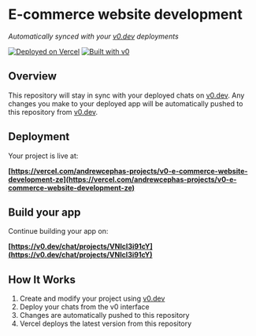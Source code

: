 # E-commerce website development

*Automatically synced with your [v0.dev](https://v0.dev) deployments*

[![Deployed on Vercel](https://img.shields.io/badge/Deployed%20on-Vercel-black?style=for-the-badge&logo=vercel)](https://vercel.com/andrewcephas-projects/v0-e-commerce-website-development-ze)
[![Built with v0](https://img.shields.io/badge/Built%20with-v0.dev-black?style=for-the-badge)](https://v0.dev/chat/projects/VNIcl3i91cY)

## Overview

This repository will stay in sync with your deployed chats on [v0.dev](https://v0.dev).
Any changes you make to your deployed app will be automatically pushed to this repository from [v0.dev](https://v0.dev).

## Deployment

Your project is live at:

**[https://vercel.com/andrewcephas-projects/v0-e-commerce-website-development-ze](https://vercel.com/andrewcephas-projects/v0-e-commerce-website-development-ze)**

## Build your app

Continue building your app on:

**[https://v0.dev/chat/projects/VNIcl3i91cY](https://v0.dev/chat/projects/VNIcl3i91cY)**

## How It Works

1. Create and modify your project using [v0.dev](https://v0.dev)
2. Deploy your chats from the v0 interface
3. Changes are automatically pushed to this repository
4. Vercel deploys the latest version from this repository